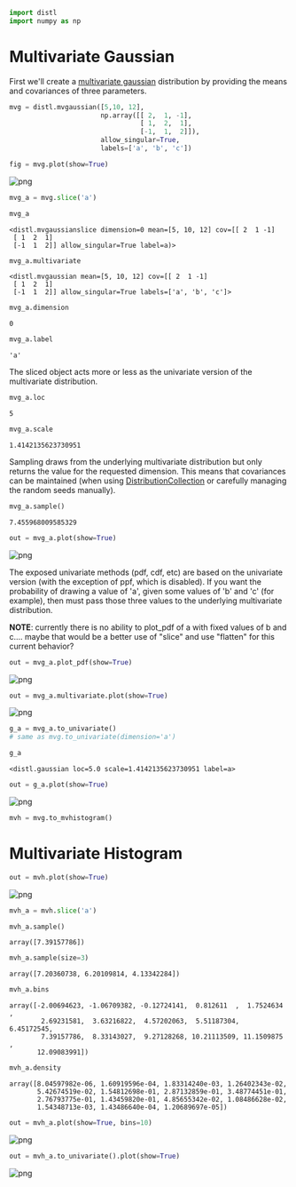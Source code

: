 ```python
import distl
import numpy as np
```

# Multivariate Gaussian

First we'll create a [multivariate gaussian](../api/MVGaussian.md) distribution by providing the means and covariances of three parameters.


```python
mvg = distl.mvgaussian([5,10, 12], 
                       np.array([[ 2,  1, -1], 
                                 [ 1,  2,  1], 
                                 [-1,  1,  2]]),
                       allow_singular=True,
                       labels=['a', 'b', 'c'])
```


```python
fig = mvg.plot(show=True)
```


![png](multivariate_slice_files/multivariate_slice_4_0.png)



```python
mvg_a = mvg.slice('a')
```


```python
mvg_a
```




    <distl.mvgaussianslice dimension=0 mean=[5, 10, 12] cov=[[ 2  1 -1]
     [ 1  2  1]
     [-1  1  2]] allow_singular=True label=a)>




```python
mvg_a.multivariate
```




    <distl.mvgaussian mean=[5, 10, 12] cov=[[ 2  1 -1]
     [ 1  2  1]
     [-1  1  2]] allow_singular=True labels=['a', 'b', 'c']>




```python
mvg_a.dimension
```




    0




```python
mvg_a.label
```




    'a'



The sliced object acts more or less as the univariate version of the multivariate distribution.


```python
mvg_a.loc
```




    5




```python
mvg_a.scale
```




    1.4142135623730951



Sampling draws from the underlying multivariate distribution but only returns the value for the requested dimension.  This means that covariances can be maintained (when using [DistributionCollection](collections.md) or carefully managing the random seeds manually).


```python
mvg_a.sample()
```




    7.455968009585329




```python
out = mvg_a.plot(show=True)
```


![png](multivariate_slice_files/multivariate_slice_15_0.png)


The exposed univariate methods (pdf, cdf, etc) are based on the univariate version (with the exception of ppf, which is disabled).  If you want the probability of drawing a value of 'a', given some values of 'b' and 'c' (for example), then must pass those three values to the underlying multivariate distribution.

**NOTE**: currently there is no ability to plot_pdf of a with fixed values of b and c.... maybe that would be a better use of "slice" and use "flatten" for this current behavior?


```python
out = mvg_a.plot_pdf(show=True)
```


![png](multivariate_slice_files/multivariate_slice_17_0.png)



```python
out = mvg_a.multivariate.plot(show=True)
```


![png](multivariate_slice_files/multivariate_slice_18_0.png)



```python
g_a = mvg_a.to_univariate()
# same as mvg.to_univariate(dimension='a')
```


```python
g_a
```




    <distl.gaussian loc=5.0 scale=1.4142135623730951 label=a>




```python
out = g_a.plot(show=True)
```


![png](multivariate_slice_files/multivariate_slice_21_0.png)



```python
mvh = mvg.to_mvhistogram()
```

# Multivariate Histogram


```python
out = mvh.plot(show=True)
```


![png](multivariate_slice_files/multivariate_slice_24_0.png)



```python
mvh_a = mvh.slice('a')
```


```python
mvh_a.sample()
```




    array([7.39157786])




```python
mvh_a.sample(size=3)
```




    array([7.20360738, 6.20109814, 4.13342284])




```python
mvh_a.bins
```




    array([-2.00694623, -1.06709382, -0.12724141,  0.812611  ,  1.7524634 ,
            2.69231581,  3.63216822,  4.57202063,  5.51187304,  6.45172545,
            7.39157786,  8.33143027,  9.27128268, 10.21113509, 11.1509875 ,
           12.09083991])




```python
mvh_a.density
```




    array([8.04597982e-06, 1.60919596e-04, 1.83314240e-03, 1.26402343e-02,
           5.42674519e-02, 1.54812698e-01, 2.87132859e-01, 3.48774451e-01,
           2.76793775e-01, 1.43459820e-01, 4.85655342e-02, 1.08486628e-02,
           1.54348713e-03, 1.43486640e-04, 1.20689697e-05])




```python
out = mvh_a.plot(show=True, bins=10)
```


![png](multivariate_slice_files/multivariate_slice_30_0.png)



```python
out = mvh_a.to_univariate().plot(show=True)
```


![png](multivariate_slice_files/multivariate_slice_31_0.png)



```python

```
